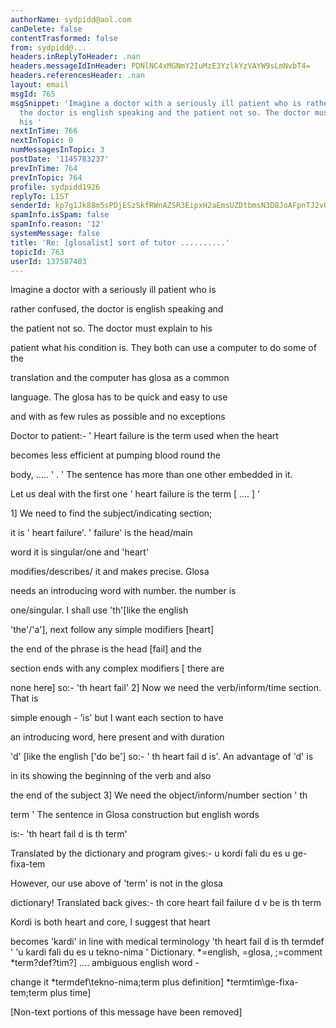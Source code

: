 ```yaml
---
authorName: sydpidd@aol.com
canDelete: false
contentTrasformed: false
from: sydpidd@...
headers.inReplyToHeader: .nan
headers.messageIdInHeader: PDNlNC4xMGNmY2IuMzE3YzlkYzVAYW9sLmNvbT4=
headers.referencesHeader: .nan
layout: email
msgId: 765
msgSnippet: 'Imagine a doctor with a seriously ill patient who is rather confused,
  the doctor is english speaking and the patient not so. The doctor must explain to
  his '
nextInTime: 766
nextInTopic: 0
numMessagesInTopic: 3
postDate: '1145783237'
prevInTime: 764
prevInTopic: 764
profile: sydpidd1926
replyTo: LIST
senderId: kp7g1Jk88m5sPDjESzSkfRWnAZSR3EipxH2aEmsUZDtbmsN3D8JoAFpnTJ2vQgYbXpmPfBve
spamInfo.isSpam: false
spamInfo.reason: '12'
systemMessage: false
title: 'Re: [glosalist] sort of tutor ..........'
topicId: 763
userId: 137587403
---
```


Imagine a doctor with a seriously ill patient who is 
 
rather confused, the doctor is english speaking and 
 
the patient not so. The doctor must explain to his 
 
patient what his condition is.
They both can use a computer to do some  of the 
 
translation and the computer has glosa as a common 
 
language. The glosa has to be quick and easy to use 
 
and with as few rules as possible and no exceptions
 
Doctor to patient:-
' Heart failure is the term used when the heart 
 
becomes less efficient at pumping blood round the 
 
body, ..... '  . '
The sentence has more than one other embedded in  it.
 
Let us deal with the first one
' heart failure is the term [ ....  ] ' 
 
1] We need to find the subject/indicating section; 
 
it is ' heart failure'. ' failure' is the head/main 
 
word it is singular/one and 'heart' 
 
modifies/describes/ it and makes precise. Glosa 
 
needs an introducing word with number. the number is 
 
one/singular. I shall use 'th'[like the english 
 
'the'/'a'], next follow any simple modifiers [heart] 
 
the end of the phrase is the head [fail] and the 
 
section ends with any complex modifiers [ there are 
 
none here]
so:- 'th heart fail' 
2] Now we need the verb/inform/time  section. That is 
 
simple enough - 'is' but I want each section to have 
 
an introducing word, here present and with duration 
 
'd' [like the english ['do be']
so:- ' th heart fail d is'. An advantage  of 'd' is 
 
in its showing the beginning of the verb and also 
 
the end of the subject
3] We need the object/inform/number section ' th 
 
term '
The sentence in Glosa construction but english words 
 
is:- 'th heart fail d is th term'
 
Translated by the dictionary and program gives:-
u kordi fali du es u  ge-fixa-tem 
 
However, our use above of 'term' is not in the glosa 
 
dictionary! 
Translated back gives:-
th  core heart  fail  failure  d v  be is  th  term

Kordi is both  heart and core, I suggest that heart 
 
becomes 'kardi' in line with medical terminology
'th heart fail d is th  termdef '
'u kardi fali du es u tekno-nima '
Dictionary. *=english,  \=glosa, ;=comment
*term\?def?tim?] .... ambiguous english word - 
 
change it
*termdef\tekno-nima;term plus  definition]
*termtim\ge-fixa-tem;term plus time]
 
 


[Non-text portions of this message have been removed]


